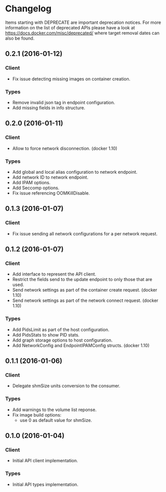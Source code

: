 # Changelog

Items starting with DEPRECATE are important deprecation notices. For more information on the list of deprecated APIs please have a look at https://docs.docker.com/misc/deprecated/ where target removal dates can also be found.

## 0.2.1 (2016-01-12)

### Client

- Fix issue detecting missing images on container creation.

### Types

- Remove invalid json tag in endpoint configuration.
- Add missing fields in info structure.

## 0.2.0 (2016-01-11)

### Client

- Allow to force network disconnection. (docker 1.10)

### Types

- Add global and local alias configuration to network endpoint.
- Add network ID to network endpoint.
- Add IPAM options.
- Add Seccomp options.
- Fix issue referencing OOMKillDisable.


## 0.1.3 (2016-01-07)

### Client

- Fix issue sending all network configurations for a per network request.


## 0.1.2 (2016-01-07)

### Client

- Add interface to represent the API client.
- Restrict the fields send to the update endpoint to only those that are used.
- Send network settings as part of the container create request. (docker 1.10)
- Send network settings as part of the network connect request. (docker 1.10)

### Types

- Add PidsLimit as part of the host configuration.
- Add PidsStats to show PID stats.
- Add graph storage options to host configuration.
- Add NetworkConfig and EndpointIPAMConfig structs. (docker 1.10)


## 0.1.1 (2016-01-06)

### Client

- Delegate shmSize units conversion to the consumer.

### Types

- Add warnings to the volume list reponse.
- Fix image build options:
	* use 0 as default value for shmSize.


## 0.1.0 (2016-01-04)

### Client

- Initial API client implementation.

### Types

- Initial API types implementation.

